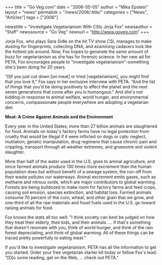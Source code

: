 +++
title = "Go Veg.com"
date = "2006-05-05"
author = "Mika Epstein"
layout = "news"
permalink = "/news/2006/:title/"
categories = ["News", "Articles"]
tags = ["2006"]

newstitle = "Investigate Vegetarianism With CSIs Jorja Fox"
newsauthor = "Staff"
newssource = "Go Veg"
newsurl = "http://www.goveg.com"
+++

Jorja Fox, who plays Sara Sidle on the hit TV show CSI, manages to make dusting for fingerprints, collecting DNA, and examining cadavers look like the hottest job around. Now, Fox hopes to generate the same amount of buzz for vegetarianism as she has for forensic science. In her new ad for PETA, Fox encourages people to "investigate vegetarianism"-something she's been doing for 20 years.

"[I]f you just cut down [on meat] or tried [vegetarianism], you might find that you love it," Fox says in her exclusive interview with PETA. "And the list of things that you'd be doing positively to affect the planet and the next seven generations that come after you is humongous." And she's not kidding-in response to animal welfare, world hunger, and environmental concerns, compassionate people everywhere are adopting a vegetarian diet.

**Meat: A Crime Against Animals and the Environment**

Every year in the United States, more than 27 billion animals are slaughtered for food. Animals on today's factory farms have no legal protection from cruelty that would be illegal if it were inflicted on dogs or cats: neglect, mutilation, genetic manipulation, drug regimens that cause chronic pain and crippling, transport through all weather extremes, and gruesome and violent slaughter.

More than half of the water used in the U.S. goes to animal agriculture, and since farmed animals produce 130 times more excrement than the human population does but without benefit of a sewage system, the run-off from their waste pollutes our waterways. Animal excrement emits gases, such as methane and nitrous oxide, which are major contributors to global warming. Forests are being bulldozed to make room for factory farms and feed crops, causing soil erosion, species extinction, and habitat loss. Farmed animals consume 70 percent of the corn, wheat, and other grain that we grow, and one-third of all the raw materials and fossil fuels used in the U.S. go toward raising animals for food.

Fox knows the stats all too well: "I think society can best be judged on how they treat their elderly, their kids, and their animals. ... If that's something that doesn't resonate with you, think of world hunger, and think of the rain forest depreciating, and think of global warming. All of these things can be traced pretty powerfully to eating meat."

If you'd like to investigate vegetarianism, PETA has all the information to get you started. Order your free vegetarian starter kit today or follow Fox's lead: "[D]o some reading, get on the Web, ... check out PETA."

